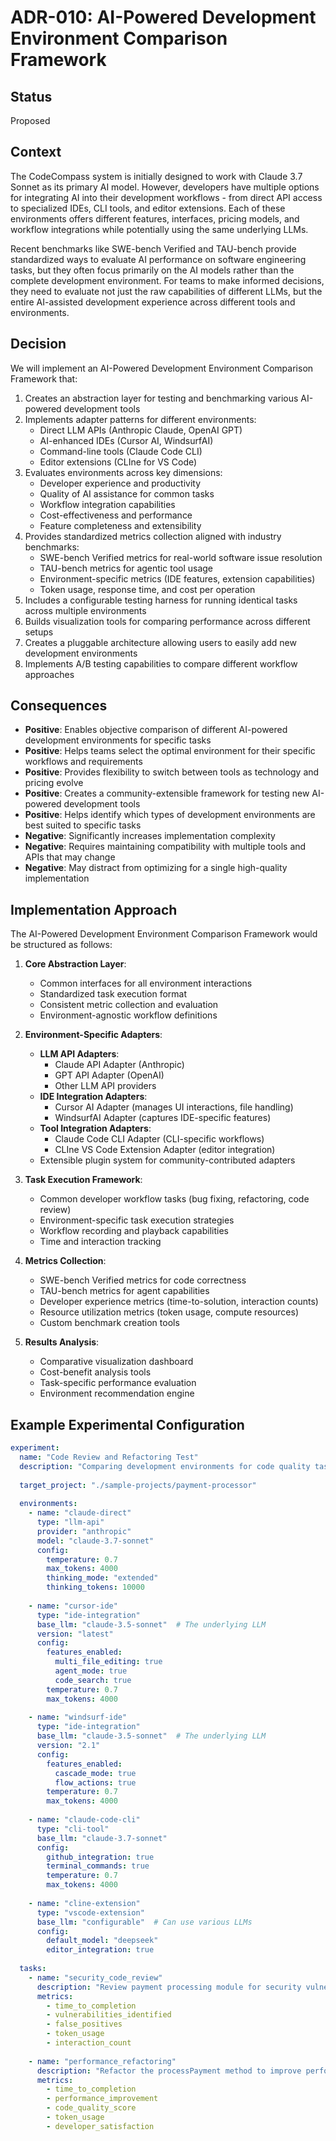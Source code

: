 # ADR-010: AI-Powered Development Environment Comparison Framework

## Status
Proposed

## Context
The CodeCompass system is initially designed to work with Claude 3.7 Sonnet as its primary AI model. However, developers have multiple options for integrating AI into their development workflows - from direct API access to specialized IDEs, CLI tools, and editor extensions. Each of these environments offers different features, interfaces, pricing models, and workflow integrations while potentially using the same underlying LLMs.

Recent benchmarks like SWE-bench Verified and TAU-bench provide standardized ways to evaluate AI performance on software engineering tasks, but they often focus primarily on the AI models rather than the complete development environment. For teams to make informed decisions, they need to evaluate not just the raw capabilities of different LLMs, but the entire AI-assisted development experience across different tools and environments.

## Decision
We will implement an AI-Powered Development Environment Comparison Framework that:

1. Creates an abstraction layer for testing and benchmarking various AI-powered development tools
2. Implements adapter patterns for different environments:
   - Direct LLM APIs (Anthropic Claude, OpenAI GPT)
   - AI-enhanced IDEs (Cursor AI, WindsurfAI)
   - Command-line tools (Claude Code CLI)
   - Editor extensions (CLIne for VS Code)
3. Evaluates environments across key dimensions:
   - Developer experience and productivity
   - Quality of AI assistance for common tasks
   - Workflow integration capabilities
   - Cost-effectiveness and performance
   - Feature completeness and extensibility
4. Provides standardized metrics collection aligned with industry benchmarks:
   - SWE-bench Verified metrics for real-world software issue resolution
   - TAU-bench metrics for agentic tool usage
   - Environment-specific metrics (IDE features, extension capabilities)
   - Token usage, response time, and cost per operation
5. Includes a configurable testing harness for running identical tasks across multiple environments
6. Builds visualization tools for comparing performance across different setups
7. Creates a pluggable architecture allowing users to easily add new development environments
8. Implements A/B testing capabilities to compare different workflow approaches

## Consequences
- **Positive**: Enables objective comparison of different AI-powered development environments for specific tasks
- **Positive**: Helps teams select the optimal environment for their specific workflows and requirements
- **Positive**: Provides flexibility to switch between tools as technology and pricing evolve
- **Positive**: Creates a community-extensible framework for testing new AI-powered development tools
- **Positive**: Helps identify which types of development environments are best suited to specific tasks
- **Negative**: Significantly increases implementation complexity
- **Negative**: Requires maintaining compatibility with multiple tools and APIs that may change
- **Negative**: May distract from optimizing for a single high-quality implementation

## Implementation Approach

The AI-Powered Development Environment Comparison Framework would be structured as follows:

1. **Core Abstraction Layer**:
   - Common interfaces for all environment interactions
   - Standardized task execution format
   - Consistent metric collection and evaluation
   - Environment-agnostic workflow definitions

2. **Environment-Specific Adapters**:
   - **LLM API Adapters**:
     - Claude API Adapter (Anthropic)
     - GPT API Adapter (OpenAI)
     - Other LLM API providers
   - **IDE Integration Adapters**:
     - Cursor AI Adapter (manages UI interactions, file handling)
     - WindsurfAI Adapter (captures IDE-specific features)
   - **Tool Integration Adapters**:
     - Claude Code CLI Adapter (CLI-specific workflows)
     - CLIne VS Code Extension Adapter (editor integration)
   - Extensible plugin system for community-contributed adapters

3. **Task Execution Framework**:
   - Common developer workflow tasks (bug fixing, refactoring, code review)
   - Environment-specific task execution strategies
   - Workflow recording and playback capabilities
   - Time and interaction tracking

4. **Metrics Collection**:
   - SWE-bench Verified metrics for code correctness
   - TAU-bench metrics for agent capabilities
   - Developer experience metrics (time-to-solution, interaction counts)
   - Resource utilization metrics (token usage, compute resources)
   - Custom benchmark creation tools

5. **Results Analysis**:
   - Comparative visualization dashboard
   - Cost-benefit analysis tools
   - Task-specific performance evaluation
   - Environment recommendation engine

## Example Experimental Configuration

```yaml
experiment:
  name: "Code Review and Refactoring Test"
  description: "Comparing development environments for code quality tasks"
  
  target_project: "./sample-projects/payment-processor"
  
  environments:
    - name: "claude-direct"
      type: "llm-api"
      provider: "anthropic"
      model: "claude-3.7-sonnet"
      config:
        temperature: 0.7
        max_tokens: 4000
        thinking_mode: "extended"
        thinking_tokens: 10000
    
    - name: "cursor-ide"
      type: "ide-integration"
      base_llm: "claude-3.5-sonnet"  # The underlying LLM
      version: "latest"
      config:
        features_enabled:
          multi_file_editing: true
          agent_mode: true
          code_search: true
        temperature: 0.7
        max_tokens: 4000
        
    - name: "windsurf-ide"
      type: "ide-integration"
      base_llm: "claude-3.5-sonnet"  # The underlying LLM
      version: "2.1"
      config:
        features_enabled:
          cascade_mode: true
          flow_actions: true
        temperature: 0.7
        max_tokens: 4000
        
    - name: "claude-code-cli"
      type: "cli-tool"
      base_llm: "claude-3.7-sonnet"
      config:
        github_integration: true
        terminal_commands: true
        temperature: 0.7
        max_tokens: 4000
        
    - name: "cline-extension"
      type: "vscode-extension"
      base_llm: "configurable"  # Can use various LLMs
      config:
        default_model: "deepseek"
        editor_integration: true
  
  tasks:
    - name: "security_code_review"
      description: "Review payment processing module for security vulnerabilities"
      metrics:
        - time_to_completion
        - vulnerabilities_identified
        - false_positives
        - token_usage
        - interaction_count
        
    - name: "performance_refactoring"
      description: "Refactor the processPayment method to improve performance"
      metrics:
        - time_to_completion
        - performance_improvement
        - code_quality_score
        - token_usage
        - developer_satisfaction
``` 